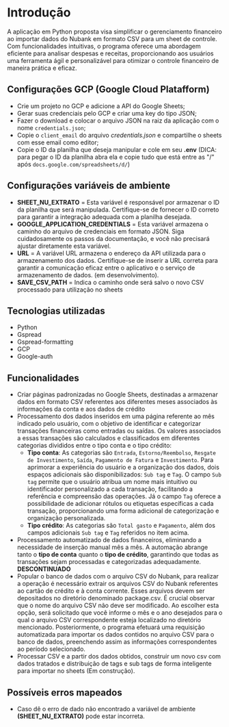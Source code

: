 # Introdução

A aplicação em Python proposta visa simplificar o gerenciamento financeiro ao importar dados do Nubank em formato CSV para um sheet de controle. Com funcionalidades intuitivas, o programa oferece uma abordagem eficiente para analisar despesas e receitas, proporcionando aos usuários uma ferramenta ágil e personalizável para otimizar o controle financeiro de maneira prática e eficaz.

## Configurações GCP (Google Cloud Platafform)
- Crie um projeto no GCP e adicione a API do Google Sheets;
- Gerar suas credenciais pelo GCP e criar uma key do tipo JSON;
- Fazer o download e colocar o arquivo JSON na raiz da aplicação com o nome `credentials.json`;
- Copie o `client_email` do arquivo *credentials.json* e compartilhe o sheets com esse email como editor;
- Copie o ID da planilha que deseja manipular e cole em seu **.env** (DICA: para pegar o ID da planilha abra ela e copie tudo que está entre as "/" após `docs.google.com/spreadsheets/d/`)

## Configurações variáveis de ambiente
- **SHEET_NU_EXTRATO** = Esta variável é responsável por armazenar o ID da planilha que será manipulada. Certifique-se de fornecer o ID correto para garantir a integração adequada com a planilha desejada.
- **GOOGLE_APPLICATION_CREDENTIALS** = Esta variável armazena o caminho do arquivo de credenciais em formato JSON. Siga cuidadosamente os passos da documentação, e você não precisará ajustar diretamente esta variável.
- **URL** = A variável URL armazena o endereço da API utilizada para o armazenamento dos dados. Certifique-se de inserir a URL correta para garantir a comunicação eficaz entre o aplicativo e o serviço de armazenamento de dados. (em desenvolvimento).
- **SAVE_CSV_PATH** = Indica o caminho onde será salvo o novo CSV processado para utilização no sheets

## Tecnologias utilizadas
- Python
- Gspread
- Gspread-formatting
- GCP
- Google-auth

## Funcionalidades
- Criar páginas padronizadas no Google Sheets, destinadas a armazenar dados em formato CSV referentes aos diferentes meses associados às informações da conta e aos dados de crédito
- Processamento dos dados inseridos em uma página referente ao mês indicado pelo usuário, com o objetivo de identificar e categorizar transações financeiras como entradas ou saídas. Os valores associados a essas transações são calculados e classificados em diferentes categorias divididos entre o tipo conta e o tipo crédito:
  - **Tipo conta**: As categorias são `Entrada`, `Estorno/Reembolso`, `Resgate de Investimento`, `Saída`, `Pagamento de Fatura` e `Investimento`. Para aprimorar a experiência do usuário e a organização dos dados, dois espaços adicionais são disponibilizados: `Sub tag` e `Tag`. O campo `Sub tag` permite que o usuário atribua um nome mais intuitivo ou identificador personalizado a cada transação, facilitando a referência e compreensão das operações. Já o campo `Tag` oferece a possibilidade de adicionar rótulos ou etiquetas específicas a cada transação, proporcionando uma forma adicional de categorização e organização personalizada.
  - **Tipo crédito**: As categorias são `Total gasto` e `Pagamento`, além dos campos adicionais `Sub tag` e `Tag` referidos no item acima.
- Processamento automatizado de dados financeiros, eliminando a necessidade de inserção manual mês a mês. A automação abrange tanto o **tipo de conta** quanto o **tipo de crédito**, garantindo que todas as transações sejam processadas e categorizadas adequadamente. **DESCONTINUADO**
- Popular o banco de dados com o arquivo CSV do Nubank, para realizar a operação é necessário extrair os arquivos CSV do Nubank referentes ao cartão de crédito e à conta corrente. Esses arquivos devem ser depositados no diretório denominado package.csv. É crucial observar que o nome do arquivo CSV não deve ser modificado. Ao escolher esta opção, será solicitado que você informe o mês e o ano desejados para o qual o arquivo CSV correspondente esteja localizado no diretório mencionado. Posteriormente, o programa efetuará uma requisição automatizada para importar os dados contidos no arquivo CSV para o banco de dados, preenchendo assim as informações correspondentes ao período selecionado.
- Processar CSV e a partir dos dados obtidos, construir um novo csv com dados tratados e distribuição de tags e sub tags de forma inteligente para importar no sheets (Em construção).

## Possíveis erros mapeados
- Caso dê o erro de dado não encontrado a variável de ambiente **(SHEET_NU_EXTRATO)** pode estar incorreta.